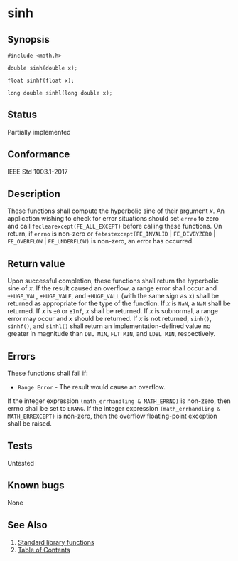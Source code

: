 # sinh

## Synopsis

`#include <math.h>`

`double sinh(double x);`

`float sinhf(float x);`

`long double sinhl(long double x);`

## Status

Partially implemented

## Conformance

IEEE Std 1003.1-2017

## Description

These functions shall compute the hyperbolic sine of their argument _x_.
An application wishing to check for error situations should set `errno` to zero and call
`feclearexcept(FE_ALL_EXCEPT)` before calling these functions. On return, if `errno` is non-zero or
`fetestexcept(FE_INVALID` | `FE_DIVBYZERO` | `FE_OVERFLOW` | `FE_UNDERFLOW)` is non-zero, an error has occurred.

## Return value

Upon successful completion, these functions shall return the hyperbolic sine of _x_.
If the result caused an overflow, a range error shall occur and `±HUGE_VAL`, `±HUGE_VALF`, and `±HUGE_VALL`
(with the same sign as x) shall be returned as appropriate for the type of the function.
  If
_x_ is `NaN`, a `NaN` shall be returned.
If _x_ is `±0` or `±Inf`, _x_ shall be returned.
If _x_ is subnormal, a range error may occur
  and _x_ should be returned.
  If
_x_ is not returned, `sinh()`, `sinhf()`, and `sinhl()` shall return an implementation-defined value no greater
in magnitude than `DBL_MIN`, `FLT_MIN`, and `LDBL_MIN`, respectively.

## Errors

These functions shall fail if:

* `Range Error` - The result would cause an overflow.

If the integer expression `(math_errhandling & MATH_ERRNO)` is non-zero, then errno shall be set to `ERANG`. If
the integer expression `(math_errhandling & MATH_ERREXCEPT)` is non-zero, then the overflow floating-point exception
shall be raised.

## Tests

Untested

## Known bugs

None

## See Also

1. [Standard library functions](../README.md)
2. [Table of Contents](../../../README.md)
